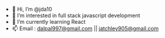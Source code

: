 - 👋 Hi, I’m @jda10
- 👀 I’m interested in full stack javascript development
- 🌱 I’m currently learning React
- 📫 Email : dalpal997@gmail.com || jatchley905@gmail.com

